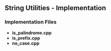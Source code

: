 ## String Utilities - Implementation

### Implementation Files
* **is_palindrome.cpp**
* **is_prefix.cpp**
* **no_case.cpp**
